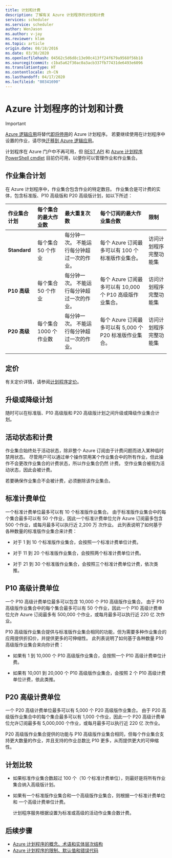 ```yaml
---
title: 计划和计费
description: 了解有关 Azure 计划程序的计划和计费
services: scheduler
ms.service: scheduler
author: WenJason
ms.author: v-jay
ms.reviewer: klam
ms.topic: article
origin.date: 08/18/2016
ms.date: 03/30/2020
ms.openlocfilehash: 04562c5d6d8c13e90c413ff24f679a9568f56b18
ms.sourcegitcommit: c1ba5a62f30ac0a3acb337fb77431de6493e6096
ms.translationtype: HT
ms.contentlocale: zh-CN
ms.lasthandoff: 04/17/2020
ms.locfileid: "80341690"
---
```

# <a name="plans-and-billing-for-azure-scheduler"></a>Azure 计划程序的计划和计费

> [!IMPORTANT]
> [Azure 逻辑应用](../logic-apps/logic-apps-overview.md)将替代[即将停用](../scheduler/migrate-from-scheduler-to-logic-apps.md#retire-date)的 Azure 计划程序。 若要继续使用在计划程序中设置的作业，请尽快[迁移到 Azure 逻辑应用](../scheduler/migrate-from-scheduler-to-logic-apps.md)。 
>
> 计划程序在 Azure 门户中不再可用，但 [REST API](https://docs.microsoft.com/rest/api/scheduler) 和 [Azure 计划程序 PowerShell cmdlet](scheduler-powershell-reference.md) 目前仍可用，以便你可以管理作业和作业集合。

## <a name="job-collection-plans"></a>作业集合计划

在 Azure 计划程序中，作业集合包含作业的特定数目。 作业集合是可计费的实体，包含标准版、P10 高级版和 P20 高级版计划，如以下所述： 

| 作业集合计划 | 每个集合的最大作业数 | 最大重复次数 | 每个订阅的最大作业集合数 | 限制 | 
|:--- |:--- |:--- |:--- |:--- |
| **Standard** | 每个集合 50 个作业 | 每分钟一次。 不能运行每分钟超过一次的作业。 | 每个 Azure 订阅最多可以有 100 个标准版作业集合。 | 访问计划程序完整功能集 | 
| **P10 高级** | 每个集合 50 个作业 | 每分钟一次。 不能运行每分钟超过一次的作业。 | 每个 Azure 订阅最多可以有 10,000 个 P10 高级版作业集合。 | 访问计划程序完整功能集 |
| **P20 高级** | 每个集合 1000 个作业数 | 每分钟一次。 不能运行每分钟超过一次的作业。 | 每个 Azure 订阅最多可以有 5,000 个 P20 标准版作业集合。 | 访问计划程序完整功能集 |
|||||| 

## <a name="pricing"></a>定价

有关定价详情，请参阅[计划程序定价](https://azure.cn/pricing/details/scheduler/)。

## <a name="upgrade-or-downgrade-plans"></a>升级或降级计划

随时可以在标准版、P10 高级版和 P20 高级版计划之间升级或降级作业集合计划。

## <a name="active-status-and-billing"></a>活动状态和计费

作业集合始终处于活动状态，除非整个 Azure 订阅由于计费问题而进入某种临时禁用状态。 尽管用户可以通过单个操作禁用某个作业集合中的所有作业，但此操作不会更改作业集合的计费状态，所以作业集合仍然  计费。 空作业集合被视为活动状态，因此会被计费。

若要确保作业集合不会被计费，必须删除该作业集合。

## <a name="standard-billable-units"></a>标准计费单位

一个标准计费单位最多可以有 10 个标准版作业集合。 由于标准版作业集合中的每个集合最多可以有 50 个作业，因此一个标准计费单位允许 Azure 订阅最多包含 500 个作业，或每月最多可以执行近 2,200 万  次作业。 此列表说明了如何基于各种数量的标准版作业集合来计费：

* 对于 1 到 10 个标准版作业集合，会按照一个标准计费单位计费。 

* 对于 11 到 20 个标准版作业集合，会按照两个标准计费单位计费。 

* 对于 21 到 30 个标准版作业集合，会按照三个标准计费单位计费，依次类推。

## <a name="p10-premium-billable-units"></a>P10 高级计费单位

一个 P10 高级计费单位最多可以包含 10,000 个 P10 高级版作业集合。 由于 P10 高级版作业集合中的每个集合最多可以有 50 个作业，因此一个 P10 高级计费单位允许 Azure 订阅最多有 500,000 个作业，或每月最多可以执行近 220 亿  次作业。 

P10 高级版作业集合提供与标准版作业集合相同的功能，但为需要多种作业集合的应用提供折扣价，并提供更多的可伸缩性。 此列表说明了如何基于各种数量 P10 高级版作业集合来向你计费：

* 如果有 1 到 10,000 个 P10 高级版作业集合，会按照一个 P10 高级计费单位计费。 

* 如果有 10,001 到 20,000 个 P10 高级版作业集合，会按照 2 个 P10 高级计费单位计费，依此类推。

## <a name="p20-premium-billable-units"></a>P20 高级计费单位

一个 P20 高级计费单位最多可以有 5,000 个 P20 高级版作业集合。 由于 P20 高级版作业集合中的每个集合最多可以有 1,000 个作业，因此一个 P20 高级计费单位允许订阅最多有 5,000,000 个作业，或每月最多可以执行近 220 亿  次作业。

P20 高级版作业集合提供的功能与 P10 高级版作业集合相同，但每个作业集合支持更大数量的作业，并且支持的作业总数比 P10 更多，从而提供更大的可伸缩性。

## <a name="plan-comparison"></a>计划比较

* 如果标准作业集合数超过 100 个（10 个标准计费单位），则最好是将所有作业集合纳入高级版计划。

* 如果有一个标准版作业集合和一个高级版作业集合，则根据一个标准计费单位和  一个高级计费单位计费。

  计划程序服务根据设置为标准或高级的活动作业集合数计费。

## <a name="next-steps"></a>后续步骤

* [Azure 计划程序的概念、术语和实体层次结构](scheduler-concepts-terms.md)
* [Azure 计划程序的限制、默认值和错误代码](scheduler-limits-defaults-errors.md)